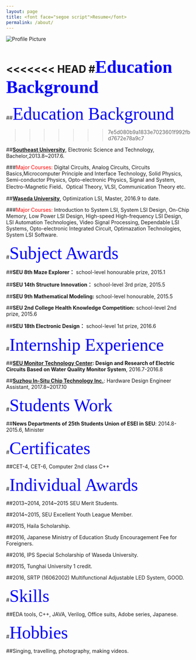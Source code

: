 ```yaml
---
layout: page
title: <font face="segoe script">Resume</font>
permalink: /about/
---
```


<img src="{{ site.baseurl }}/assets/profile-placeholder.jpg" title="Profile Picture" class="profile">

<<<<<<< HEAD
#<font size="60"><font color="blue"><font face="segoe script">Education Background</font></font></font>
=======
##<font size=60px><font color="blue"><font face="segoe script">Education Background</font></font></font>
>>>>>>> 7e5d080b9a1833e7023601f992fbd7672e78a9c7

##<b>[Southeast University]</b>, Electronic Science and Technology, Bachelor,2013.8~2017.6.

###<font color="red">Major Courses:</font> Digital Circuits, Analog Circuits, Circuits Basics,Microcomputer Principle and Interface Technology, Solid Physics, Semi-conductor Physics, Opto-electronic Physics, Signal and System, Electro-Magnetic Field、Optical Theory, VLSI, Communication Theory etc.

##<b>[Waseda University]</b>, Optimization LSI, Master, 2016.9 to date.

###<font color="red">Major Courses:</font> Introduction to System LSI, System LSI Design, On-Chip Memory, Low Power LSI Design, High-speed High-frequency LSI Design, LSI Automation Technologies, Video Signal Processing, Dependable LSI Systems, Opto-electronic Integrated Circuit, Optimazation Technologies, System LSI Software.

#<font size="60"><font color="blue"><font face="segoe script">Subject Awards</font></font></font>

##<b>SEU 8th Maze Explorer：</b> school-level honourable prize, 2015.1

##<b>SEU 14th Structure Innovation：</b> school-level 3rd prize, 2015.5

##<b>SEU 9th Mathematical Modeling:</b> school-level honourable, 2015.5

##<b>SEU 2nd College Health Knowledge Competition:</b> school-level 2nd prize, 2015.6

##<b>SEU 18th Electronic Design：</b> school-level 1st prize, 2016.6

#<font size="60"><font color="blue"><font face="segoe script">Internship Experience</font></font></font>

##<b>[SEU Monitor Technology Center]: Design and Research of Electric
Circuits Based on Water Quality Monitor System</b>, 2016.7-2016.8

##<b>[Suzhou In-Situ Chip Technology Inc.]</b>: Hardware Design Engineer
Assistant, 2017.8~2017.10


#<font size="60"><font color="blue"><font face="segoe script">Students Work</font></font></font>

##<b>News Departments of 25th Students Union of ESEI in SEU</b>: 2014.8-
2015.6, Minister

#<font size="60"><font color="blue"><font face="segoe script">Certificates</font></font></font>

##CET-4, CET-6, Computer 2nd class C++

#<font size="60"><font color="blue"><font face="segoe script">Individual Awards</font></font></font>

##2013~2014, 2014~2015 SEU Merit Students.

##2014~2015, SEU Excellent Youth League Member.

##2015, Haila Scholarship.

##2016, Japanese Ministry of Education Study Encouragement Fee for Foreigners.

##2016, IPS Special Scholarship of Waseda University.

##2015, Tunghai University 1 credit.

##2016, SRTP (16062002) Multifunctional Adjustable LED System, GOOD.

#<font size="60"><font color="blue"><font face="segoe script">Skills</font></font></font>

##EDA tools, C++, JAVA, Verilog, Office suits, Adobe series, Japanese.

#<font size="60"><font color="blue"><font face="segoe script">Hobbies</font></font></font>

##Singing, travelling, photography, making videos.











<!--Centrarium is a custom theme for Jekyll, made by [Ben Centra][bencentra] for his own blog. He'd be humbled if you liked it enough to use it as well! Installation and configuration instructions can be found in the [GitHub repository](https://github.com/bencentra/centrarium).

This page is a good place to write about yourself, your project, your product, or whatever it is your site is for. You can replace the image above, or you can get rid of it entirely. 

You can find out more info about customizing your Jekyll theme, as well as basic Jekyll usage documentation at [jekyllrb.com](http://jekyllrb.com/). And you can find the source code for Jekyll at [github.com/jekyll/jekyll](https://github.com/jekyll/jekyll)德彪钢笔行书字库-->

[centrarium]: https://github.com/bencentra/centrarium
[bencentra]: http://bencentra.com
[jekyll]: https://github.com/jekyll/jekyll
[Southeast University]: http://www.seu.edu.cn/
[Waseda University]: http://www.waseda.jp/top/
[SEU Monitor Technology Center]: http://electronic.seu.edu.cn/11488/list.htm
[Suzhou In-Situ Chip Technology Inc.]: http://www.sinoist.com.cn/
